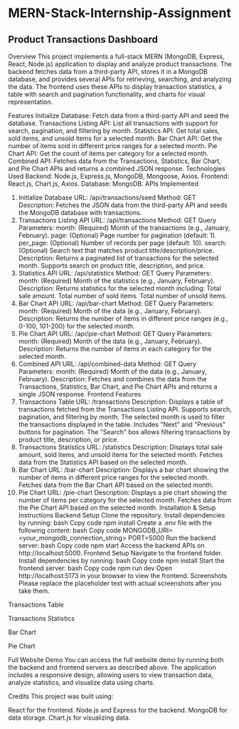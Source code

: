 # MERN-Stack-Internship-Assignment
## Product Transactions Dashboard
Overview
This project implements a full-stack MERN (MongoDB, Express, React, Node.js) application to display and analyze product transactions. The backend fetches data from a third-party API, stores it in a MongoDB database, and provides several APIs for retrieving, searching, and analyzing the data. The frontend uses these APIs to display transaction statistics, a table with search and pagination functionality, and charts for visual representation.

Features
Initialize Database: Fetch data from a third-party API and seed the database.
Transactions Listing API: List all transactions with support for search, pagination, and filtering by month.
Statistics API: Get total sales, sold items, and unsold items for a selected month.
Bar Chart API: Get the number of items sold in different price ranges for a selected month.
Pie Chart API: Get the count of items per category for a selected month.
Combined API: Fetches data from the Transactions, Statistics, Bar Chart, and Pie Chart APIs and returns a combined JSON response.
Technologies Used
Backend: Node.js, Express.js, MongoDB, Mongoose, Axios.
Frontend: React.js, Chart.js, Axios.
Database: MongoDB.
APIs Implemented
1. Initialize Database
URL: /api/transactions/seed
Method: GET
Description: Fetches the JSON data from the third-party API and seeds the MongoDB database with transactions.
2. Transactions Listing API
URL: /api/transactions
Method: GET
Query Parameters:
month: (Required) Month of the transactions (e.g., January, February).
page: (Optional) Page number for pagination (default: 1).
per_page: (Optional) Number of records per page (default: 10).
search: (Optional) Search text that matches product title/description/price.
Description: Returns a paginated list of transactions for the selected month. Supports search on product title, description, and price.
3. Statistics API
URL: /api/statistics
Method: GET
Query Parameters:
month: (Required) Month of the statistics (e.g., January, February).
Description: Returns statistics for the selected month including:
Total sale amount.
Total number of sold items.
Total number of unsold items.
4. Bar Chart API
URL: /api/bar-chart
Method: GET
Query Parameters:
month: (Required) Month of the data (e.g., January, February).
Description: Returns the number of items in different price ranges (e.g., 0-100, 101-200) for the selected month.
5. Pie Chart API
URL: /api/pie-chart
Method: GET
Query Parameters:
month: (Required) Month of the data (e.g., January, February).
Description: Returns the number of items in each category for the selected month.
6. Combined API
URL: /api/combined-data
Method: GET
Query Parameters:
month: (Required) Month of the data (e.g., January, February).
Description: Fetches and combines the data from the Transactions, Statistics, Bar Chart, and Pie Chart APIs and returns a single JSON response.
Frontend Features
1. Transactions Table
URL: /transactions
Description:
Displays a table of transactions fetched from the Transactions Listing API.
Supports search, pagination, and filtering by month.
The selected month is used to filter the transactions displayed in the table.
Includes "Next" and "Previous" buttons for pagination.
The "Search" box allows filtering transactions by product title, description, or price.
2. Transactions Statistics
URL: /statistics
Description:
Displays total sale amount, sold items, and unsold items for the selected month.
Fetches data from the Statistics API based on the selected month.
3. Bar Chart
URL: /bar-chart
Description:
Displays a bar chart showing the number of items in different price ranges for the selected month.
Fetches data from the Bar Chart API based on the selected month.
4. Pie Chart
URL: /pie-chart
Description:
Displays a pie chart showing the number of items per category for the selected month.
Fetches data from the Pie Chart API based on the selected month.
Installation & Setup Instructions
Backend Setup
Clone the repository.
Install dependencies by running:
bash
Copy code
npm install
Create a .env file with the following content:
bash
Copy code
MONGODB_URI=<your_mongodb_connection_string>
PORT=5000
Run the backend server:
bash
Copy code
npm start
Access the backend APIs on http://localhost:5000.
Frontend Setup
Navigate to the frontend folder.
Install dependencies by running:
bash
Copy code
npm install
Start the frontend server:
bash
Copy code
npm run dev
Open http://localhost:5173 in your browser to view the frontend.
Screenshots
Please replace the placeholder text with actual screenshots after you take them.

Transactions Table

Transactions Statistics

Bar Chart

Pie Chart

Full Website Demo
You can access the full website demo by running both the backend and frontend servers as described above. The application includes a responsive design, allowing users to view transaction data, analyze statistics, and visualize data using charts.

Credits
This project was built using:

React for the frontend.
Node.js and Express for the backend.
MongoDB for data storage.
Chart.js for visualizing data.
